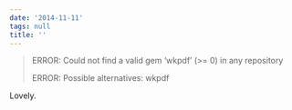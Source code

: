 ```yaml
---
date: '2014-11-11'
tags: null
title: ''
---
```


>ERROR: Could not find a valid gem ‘wkpdf’ (>= 0) in any repository 
>
>ERROR: Possible alternatives: wkpdf

Lovely.
